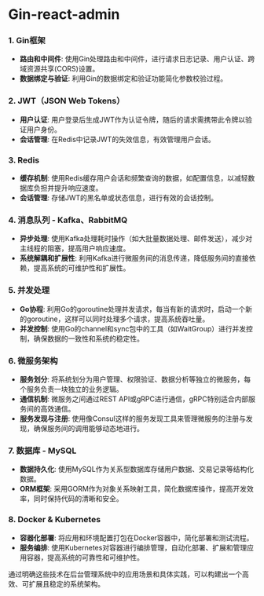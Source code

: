 # Gin-react-admin


### 1. Gin框架

- **路由和中间件**: 使用Gin处理路由和中间件，进行请求日志记录、用户认证、跨域资源共享(CORS)设置。
- **数据绑定与验证**: 利用Gin的数据绑定和验证功能简化参数校验过程。

### 2. JWT（JSON Web Tokens）

- **用户认证**: 用户登录后生成JWT作为认证令牌，随后的请求需携带此令牌以验证用户身份。
- **会话管理**: 在Redis中记录JWT的失效信息，有效管理用户会话。

### 3. Redis

- **缓存机制**: 使用Redis缓存用户会话和频繁查询的数据，如配置信息，以减轻数据库负担并提升响应速度。
- **会话管理**: 存储JWT的黑名单或状态信息，进行有效的会话控制。

### 4. 消息队列 - Kafka、RabbitMQ

- **异步处理**: 使用Kafka处理耗时操作（如大批量数据处理、邮件发送），减少对主线程的阻塞，提高用户响应速度。
- **系统解耦和扩展性**: 利用Kafka进行微服务间的消息传递，降低服务间的直接依赖，提高系统的可维护性和扩展性。

### 5. 并发处理

- **Go协程**: 利用Go的goroutine处理并发请求，每当有新的请求时，启动一个新的goroutine，这样可以同时处理多个请求，提高系统吞吐量。
- **并发控制**: 使用Go的channel和sync包中的工具（如WaitGroup）进行并发控制，确保数据的一致性和系统的稳定性。

### 6. 微服务架构

- **服务划分**: 将系统划分为用户管理、权限验证、数据分析等独立的微服务，每个服务负责一块独立的业务逻辑。
- **通信机制**: 微服务之间通过REST API或gRPC进行通信，gRPC特别适合内部服务间的高效通信。
- **服务发现与注册**: 使用像Consul这样的服务发现工具来管理微服务的注册与发现，确保服务间的调用能够动态地进行。

### 7. 数据库 - MySQL

- **数据持久化**: 使用MySQL作为关系型数据库存储用户数据、交易记录等结构化数据。
- **ORM框架**: 采用GORM作为对象关系映射工具，简化数据库操作，提高开发效率，同时保持代码的清晰和安全。

### 8. Docker & Kubernetes

- **容器化部署**: 将应用和环境配置打包在Docker容器中，简化部署和测试流程。
- **服务编排**: 使用Kubernetes对容器进行编排管理，自动化部署、扩展和管理应用容器，提高系统的可靠性和可维护性。

通过明确这些技术在后台管理系统中的应用场景和具体实践，可以构建出一个高效、可扩展且稳定的系统架构。

